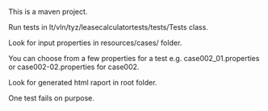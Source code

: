 This is a maven project.

Run tests in lt/vln/tyz/leasecalculatortests/tests/Tests class.

Look for input properties in resources/cases/ folder.

You can choose from a few properties for a test e.g. case002_01.properties or case002-02.properties for case002.

Look for generated html raport in root folder.

One test fails on purpose.
